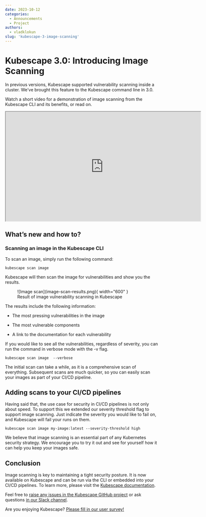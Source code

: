 ```yaml
---
date: 2023-10-12
categories:
  - Announcements
  - Project
authors:
  - vladklokun
slug: 'kubescape-3-image-scanning'
---
```


# Kubescape 3.0: Introducing Image Scanning

In previous versions, Kubescape supported vulnerability scanning inside a cluster. We’ve brought this feature to the Kubescape command line in 3.0.

Watch a short video for a demonstration of image scanning from the Kubescape CLI and its benefits, or read on.

<div class="video-wrapper">
  <iframe width="640" height="360" src="https://www.youtube.com/embed/rjLL_5F41Oc?si=X5XLkMLBpzTQl5FK"  title="YouTube video player" allow="accelerometer; autoplay; clipboard-write; encrypted-media; gyroscope; picture-in-picture; web-share" allowfullscreen></iframe>
</div>

<!-- more -->

## What’s new and how to?

### Scanning an image in the Kubescape CLI

To scan an image, simply run the following command:

```
kubescape scan image 
```


Kubescape will then scan the image for vulnerabilities and show you the results. 

<figure markdown>
  ![Image scan](image-scan-results.png){ width="600" }
  <figcaption>Result of image vulnerability scanning in Kubescape</figcaption>
</figure>

The results include the following information:

* The most pressing vulnerabilities in the image

* The most vulnerable components

* A link to the documentation for each vulnerability

If you would like to see all the vulnerabilities, regardless of severity, you can run the command in verbose mode with the -v flag.

```
kubescape scan image  --verbose
```


The initial scan can take a while, as it is a comprehensive scan of everything. Subsequent scans are much quicker, so you can easily scan your images as part of your CI/CD pipeline.

## Adding scans to your CI/CD pipelines

Having said that, the use case for security in CI/CD pipelines is not only about speed. To support this we extended our severity threshold flag to support image scanning. Just indicate the severity you would like to fail on, and Kubescape will fail your runs on them.

```
kubescape scan image my-image:latest --severity-threshold high
```

We believe that image scanning is an essential part of any Kubernetes security strategy. We encourage you to try it out and see for yourself how it can help you keep your images safe.


## Conclusion

Image scanning is key to maintaining a tight security posture. It is now available on Kubescape and can be run via the CLI or embedded into your CI/CD pipelines. To learn more, please visit the [Kubescape documentation](https://kubescape.io/docs).

Feel free to [raise any issues in the Kubescape GitHub project](https://github.com/kubescape/kubescape/issues) or ask questions [in our Slack channel](https://kubescape.io/project/community/#slack).

Are you enjoying Kubescape? [Please fill in our user survey!](https://kubescape.io/project/survey/)
